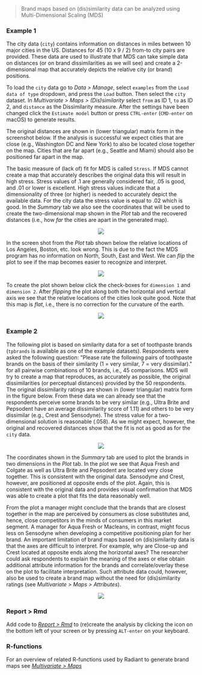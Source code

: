 > Brand maps based on (dis)similarity data can be analyzed using Multi-Dimensional Scaling (MDS)

### Example 1

The city data (`city`) contains information on distances in miles between 10 major cities in the US. Distances for 45 (10 x 9 / 2) from-to city pairs are provided. These data are used to illustrate that MDS can take simple data on distances (or on brand dissimilarities as we will see) and create a 2-dimensional map that accurately depicts the relative city (or brand) positions.

To load the `city` data go to _Data > Manage_, select `examples` from the `Load data of type` dropdown, and press the `Load` button. Then select the `city` dataset. In _Multivariate > Maps > (Dis)similarity_ select `from` as ID 1, `to` as ID 2, and `distance` as the Dissimilarity measure. After the settings have been changed click the `Estimate model` button or press `CTRL-enter` (`CMD-enter` on macOS) to generate results.

The original distances are shown in (lower triangular) matrix form in the screenshot below. If the analysis is successful we expect cities that are close (e.g., Washington DC and New York) to also be located close together on the map. Cities that are far apart (e.g., Seattle and Miami) should also be positioned far apart in the map.

The basic measure of (lack of) fit for MDS is called `Stress`. If MDS cannot create a map that accurately describes the original data this will result in high stress. Stress values of .1 are generally considered fair, .05 is good, and .01 or lower is excellent. High stress values indicate that a dimensionality of three (or higher) is needed to accurately depict the available data. For the city data the stress value is equal to .02 which is good. In the _Summary_ tab we also see the coordinates that will be used to create the two-dimensional map shown in the _Plot_ tab and the recovered distances (i.e., how _far_ the cities are apart in the generated map).

<p align="center"><img src="figures_multivariate/mds_summary.png"></p>

In the screen shot from the _Plot_ tab shown below the relative locations of Los Angeles, Boston, etc. look wrong. This is due to the fact the MDS program has no information on North, South, East and West. We can _flip_ the plot to see if the map becomes easier to recognize and interpret.

<p align="center"><img src="figures_multivariate/mds_plot.png"></p>

To create the plot shown below click the check-boxes for `dimension 1` and `dimension 2`. After _flipping_ the plot along both the horizontal and vertical axis we see that the relative locations of the cities look quite good. Note that this map is _flat_, i.e., there is no correction for the curvature of the earth.

<p align="center"><img src="figures_multivariate/mds_plot_flip.png"></p>

### Example 2

The following plot is based on similarity data for a set of toothpaste brands (`tpbrands` is available as one of the example datasets). Respondents were asked the following question: "Please rate the following pairs of toothpaste brands on the basis of their similarity (1 = very similar, 7 = very dissimilar)." for all pairwise combinations of 10 brands, i.e., 45 comparisons. MDS will try to create a map that reproduces, as accurately as possible, the original dissimilarities (or perceptual distances) provided by the 50 respondents. The original dissimilarity ratings are shown in (lower triangular) matrix form in the figure below. From these data we can already see that the respondents perceive some brands to be very similar (e.g., Ultra Brite and Pepsodent have an average dissimilarity score of 1.11) and others to be very dissimilar (e.g., Crest and Sensodyne). The stress value for a two-dimensional solution is reasonable (.058). As we might expect, however, the original and recovered distances show that the fit is not as good as for the `city` data.

<p align="center"><img src="figures_multivariate/mds_summary_tpbrands.png"></p>

The coordinates shown in the _Summary_ tab are used to plot the brands in two dimensions in the _Plot_ tab. In the plot we see that Aqua Fresh and Colgate as well as Ultra Brite and Pepsodent are located very close together. This is consistent with the original data. Sensodyne and Crest, however, are positioned at opposite ends of the plot. Again, this is consistent with the original data and provides visual confirmation that MDS was able to create a plot that fits the data reasonably well.

From the plot a manager might conclude that the brands that are closest together in the map are perceived by consumers as close substitutes and, hence, close competitors in the minds of consumers in this market segment. A manager for Aqua Fresh or Macleans, in contrast, might focus less on Sensodyne when developing a competitive positioning plan for her brand. An important limitation of brand maps based on (dis)similarity data is that the axes are difficult to interpret. For example, why are Close-up and Crest located at opposite ends along the horizontal axes? The researcher could ask respondents to explain the meaning of the axes or else obtain additional attribute information for the brands and correlate/overlay these on the plot to facilitate interpretation. Such attribute data could, however, also be used to create a brand map without the need for (dis)similarity ratings (see _Multivariate > Maps > Attributes_).

<p align="center"><img src="figures_multivariate/mds_plot_tpbrands.png"></p>

### Report > Rmd

Add code to <a href="https://radiant-rstats.github.io/docs/data/report_rmd.html" target="_blank">_Report > Rmd_</a> to (re)create the analysis by clicking the <i title="report results" class="fa fa-edit"></i> icon on the bottom left of your screen or by pressing `ALT-enter` on your keyboard. 


### R-functions

For an overview of related R-functions used by Radiant to generate brand maps see <a href = "https://radiant-rstats.github.io/radiant.multivariate/reference/index.html#section-multivariate-maps" target="_blank">_Multivariate > Maps_</a>
